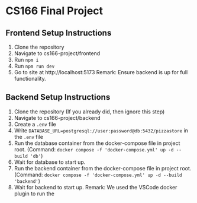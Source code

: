 # CS166 Final Project

## Frontend Setup Instructions
1. Clone the repository
2. Navigate to cs166-project/frontend
3. Run `npm i`
4. Run `npm run dev`
5. Go to site at http://localhost:5173
Remark: Ensure backend is up for full functionality.

## Backend Setup Instructions
1. Clone the repository (If you already did, then ignore this step)
2. Navigate to cs166-project/backend
3. Create a `.env` file
4. Write `DATABASE_URL=postgresql://user:password@db:5432/pizzastore` in the `.env` file
5. Run the database container from the docker-compose file in project root. (Command: `docker compose -f 'docker-compose.yml' up -d --build 'db'`)
7. Wait for database to start up.
8. Run the backend container from the docker-compose file in project root. (Command: `docker compose -f 'docker-compose.yml' up -d --build 'backend'`)
9. Wait for  backend to start up.
Remark: We used the VSCode docker plugin to run the 
